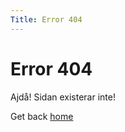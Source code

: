 ```yaml
---
Title: Error 404
---
```


Error 404
=========

Ajdå! Sidan existerar inte!

Get back <a href="%base_url%?">home</a></td>
